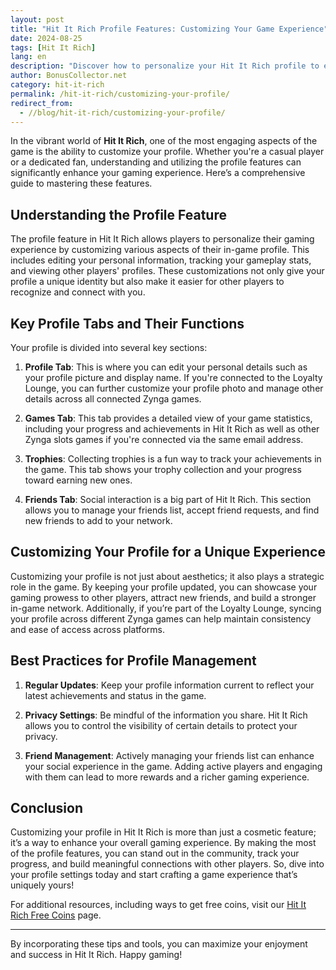 ```yaml
---
layout: post
title: "Hit It Rich Profile Features: Customizing Your Game Experience"
date: 2024-08-25
tags: [Hit It Rich]
lang: en
description: "Discover how to personalize your Hit It Rich profile to enhance your gaming experience."
author: BonusCollector.net
category: hit-it-rich
permalink: /hit-it-rich/customizing-your-profile/
redirect_from:
  - //blog/hit-it-rich/customizing-your-profile/
---
```


In the vibrant world of **Hit It Rich**, one of the most engaging aspects of the game is the ability to customize your profile. Whether you're a casual player or a dedicated fan, understanding and utilizing the profile features can significantly enhance your gaming experience. Here’s a comprehensive guide to mastering these features.

## Understanding the Profile Feature

The profile feature in Hit It Rich allows players to personalize their gaming experience by customizing various aspects of their in-game profile. This includes editing your personal information, tracking your gameplay stats, and viewing other players' profiles. These customizations not only give your profile a unique identity but also make it easier for other players to recognize and connect with you.

## Key Profile Tabs and Their Functions

Your profile is divided into several key sections:

1. **Profile Tab**: This is where you can edit your personal details such as your profile picture and display name. If you're connected to the Loyalty Lounge, you can further customize your profile photo and manage other details across all connected Zynga games.

2. **Games Tab**: This tab provides a detailed view of your game statistics, including your progress and achievements in Hit It Rich as well as other Zynga slots games if you're connected via the same email address.

3. **Trophies**: Collecting trophies is a fun way to track your achievements in the game. This tab shows your trophy collection and your progress toward earning new ones.

4. **Friends Tab**: Social interaction is a big part of Hit It Rich. This section allows you to manage your friends list, accept friend requests, and find new friends to add to your network.

## Customizing Your Profile for a Unique Experience

Customizing your profile is not just about aesthetics; it also plays a strategic role in the game. By keeping your profile updated, you can showcase your gaming prowess to other players, attract new friends, and build a stronger in-game network. Additionally, if you’re part of the Loyalty Lounge, syncing your profile across different Zynga games can help maintain consistency and ease of access across platforms.

## Best Practices for Profile Management

1. **Regular Updates**: Keep your profile information current to reflect your latest achievements and status in the game.
   
2. **Privacy Settings**: Be mindful of the information you share. Hit It Rich allows you to control the visibility of certain details to protect your privacy.

3. **Friend Management**: Actively managing your friends list can enhance your social experience in the game. Adding active players and engaging with them can lead to more rewards and a richer gaming experience.

## Conclusion

Customizing your profile in Hit It Rich is more than just a cosmetic feature; it’s a way to enhance your overall gaming experience. By making the most of the profile features, you can stand out in the community, track your progress, and build meaningful connections with other players. So, dive into your profile settings today and start crafting a game experience that’s uniquely yours!

For additional resources, including ways to get free coins, visit our [Hit It Rich Free Coins](https://bonuscollector.net/hit-it-rich-free-coins/) page.

---

By incorporating these tips and tools, you can maximize your enjoyment and success in Hit It Rich. Happy gaming!